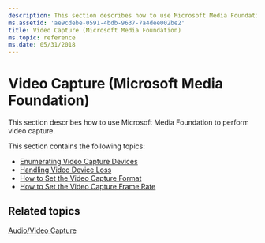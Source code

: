 ```yaml
---
description: This section describes how to use Microsoft Media Foundation to perform video capture.
ms.assetid: 'ae9cdebe-0591-4bdb-9637-7a4dee002be2'
title: Video Capture (Microsoft Media Foundation)
ms.topic: reference
ms.date: 05/31/2018
---
```


# Video Capture (Microsoft Media Foundation)

This section describes how to use Microsoft Media Foundation to perform video capture.

This section contains the following topics:

-   [Enumerating Video Capture Devices](enumerating-video-capture-devices.md)
-   [Handling Video Device Loss](handling-video-device-loss.md)
-   [How to Set the Video Capture Format](how-to-set-the-video-capture-format.md)
-   [How to Set the Video Capture Frame Rate](how-to-set-the-video-capture-frame-rate.md)

## Related topics

<dl> <dt>

[Audio/Video Capture](audio-video-capture.md)
</dt> </dl>

 

 




